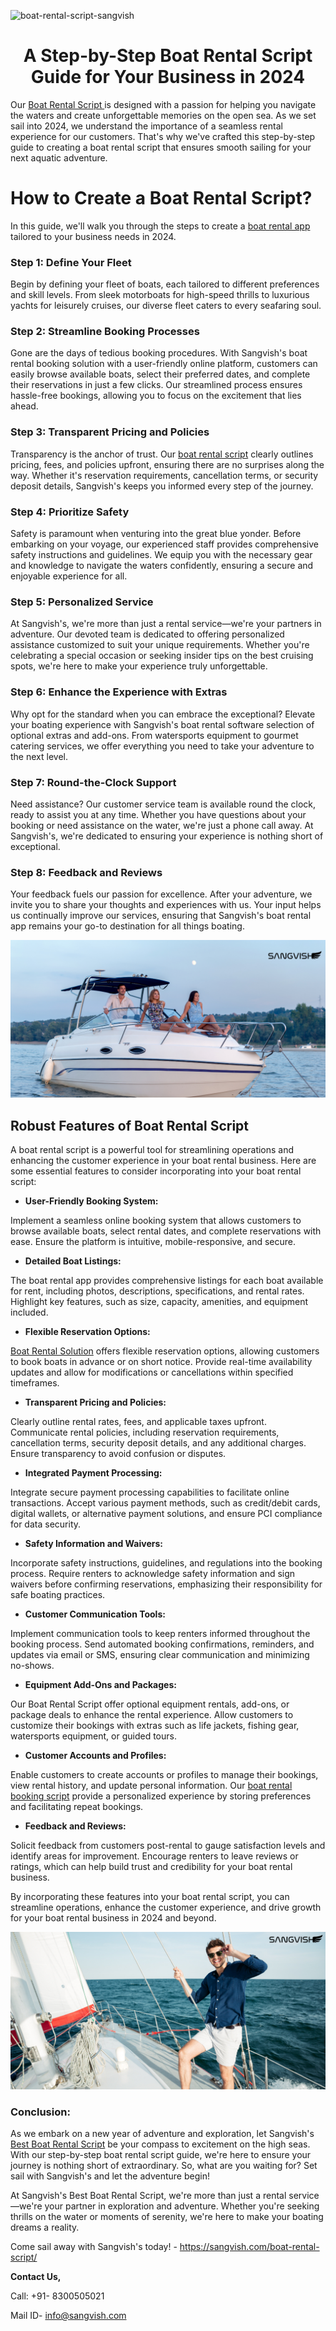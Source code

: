 ![boat-rental-script-sangvish](https://github.com/sangvishtechnologies/boat-rental-script/assets/161323540/a68d66f0-61e9-498e-8421-d76968f39e58)

<h1 align="center"> A Step-by-Step Boat Rental Script Guide for Your Business in 2024 </h1>

Our [Boat Rental Script ](https://sangvish.com/boat-rental-script/) is designed with a passion for helping you navigate the waters and create unforgettable memories on the open sea. As we set sail into 2024, we understand the importance of a seamless rental experience for our customers. That's why we've crafted this step-by-step guide to creating a boat rental script that ensures smooth sailing for your next aquatic adventure.

# How to Create a Boat Rental Script?
 In this guide, we'll walk you through the steps to create a [boat rental app](https://sangvish.com/boat-rental-script/) tailored to your business needs in 2024.
### Step 1: Define Your Fleet

Begin by defining your fleet of boats, each tailored to different preferences and skill levels. From sleek motorboats for high-speed thrills to luxurious yachts for leisurely cruises, our diverse fleet caters to every seafaring soul.
### Step 2: Streamline Booking Processes

Gone are the days of tedious booking procedures. With Sangvish's boat rental booking solution with a user-friendly online platform, customers can easily browse available boats, select their preferred dates, and complete their reservations in just a few clicks. Our streamlined process ensures hassle-free bookings, allowing you to focus on the excitement that lies ahead.
### Step 3: Transparent Pricing and Policies

Transparency is the anchor of trust. Our [boat rental script](https://sangvish.com/boat-rental-script/) clearly outlines pricing, fees, and policies upfront, ensuring there are no surprises along the way. Whether it's reservation requirements, cancellation terms, or security deposit details, Sangvish's keeps you informed every step of the journey.
### Step 4: Prioritize Safety

Safety is paramount when venturing into the great blue yonder. Before embarking on your voyage, our experienced staff provides comprehensive safety instructions and guidelines. We equip you with the necessary gear and knowledge to navigate the waters confidently, ensuring a secure and enjoyable experience for all.
### Step 5: Personalized Service

At Sangvish's, we're more than just a rental service—we're your partners in adventure. Our devoted team is dedicated to offering personalized assistance customized to suit your unique requirements. Whether you're celebrating a special occasion or seeking insider tips on the best cruising spots, we're here to make your experience truly unforgettable.
### Step 6: Enhance the Experience with Extras

Why opt for the standard when you can embrace the exceptional? Elevate your boating experience with Sangvish's boat rental software selection of optional extras and add-ons. From watersports equipment to gourmet catering services, we offer everything you need to take your adventure to the next level.
### Step 7: Round-the-Clock Support

Need assistance? Our customer service team is available round the clock, ready to assist you at any time.  Whether you have questions about your booking or need assistance on the water, we're just a phone call away. At Sangvish's, we're dedicated to ensuring your experience is nothing short of exceptional.
### Step 8: Feedback and Reviews

Your feedback fuels our passion for excellence. After your adventure, we invite you to share your thoughts and experiences with us. Your input helps us continually improve our services, ensuring that Sangvish's boat rental app remains your go-to destination for all things boating.

<div class="Box-sc-g0xbh4-0 iIZCet"><img alt=“boatrentalscript.png" src="https://github.com/sangvishtechnologies/boat-rental-script/blob/main/images/boat-rental-software.png" data-hpc="true" class="Box-sc-g0xbh4-0 kzRgrI"></div> 

## Robust Features of Boat Rental Script 
A boat rental script is a powerful tool for streamlining operations and enhancing the customer experience in your boat rental business. Here are some essential features to consider incorporating into your boat rental script:
* **User-Friendly Booking System:** 

Implement a seamless online booking system that allows customers to browse available boats, select rental dates, and complete reservations with ease. Ensure the platform is intuitive, mobile-responsive, and secure.
* **Detailed Boat Listings:** 

The boat rental app provides comprehensive listings for each boat available for rent, including photos, descriptions, specifications, and rental rates. Highlight key features, such as size, capacity, amenities, and equipment included.
* **Flexible Reservation Options:** 

[Boat Rental Solution](https://sangvish.com/boat-rental-script/) offers flexible reservation options, allowing customers to book boats in advance or on short notice. Provide real-time availability updates and allow for modifications or cancellations within specified timeframes.
* **Transparent Pricing and Policies:** 

Clearly outline rental rates, fees, and applicable taxes upfront. Communicate rental policies, including reservation requirements, cancellation terms, security deposit details, and any additional charges. Ensure transparency to avoid confusion or disputes.
* **Integrated Payment Processing:** 

Integrate secure payment processing capabilities to facilitate online transactions. Accept various payment methods, such as credit/debit cards, digital wallets, or alternative payment solutions, and ensure PCI compliance for data security.
* **Safety Information and Waivers:** 

Incorporate safety instructions, guidelines, and regulations into the booking process. Require renters to acknowledge safety information and sign waivers before confirming reservations, emphasizing their responsibility for safe boating practices.
* **Customer Communication Tools:** 

Implement communication tools to keep renters informed throughout the booking process. Send automated booking confirmations, reminders, and updates via email or SMS, ensuring clear communication and minimizing no-shows.
* **Equipment Add-Ons and Packages:** 

Our Boat Rental Script offer optional equipment rentals, add-ons, or package deals to enhance the rental experience. Allow customers to customize their bookings with extras such as life jackets, fishing gear, watersports equipment, or guided tours.
* **Customer Accounts and Profiles:** 

Enable customers to create accounts or profiles to manage their bookings, view rental history, and update personal information. Our [boat rental booking script](https://sangvish.com/boat-rental-script/) provide a personalized experience by storing preferences and facilitating repeat bookings.
* **Feedback and Reviews:** 

Solicit feedback from customers post-rental to gauge satisfaction levels and identify areas for improvement. Encourage renters to leave reviews or ratings, which can help build trust and credibility for your boat rental business.

By incorporating these features into your boat rental script, you can streamline operations, enhance the customer experience, and drive growth for your boat rental business in 2024 and beyond.

<div class="Box-sc-g0xbh4-0 iIZCet"><img alt=“boatrentalscript.png" src="https://github.com/sangvishtechnologies/boat-rental-script/blob/main/images/boat-rental-business.png" data-hpc="true" class="Box-sc-g0xbh4-0 kzRgrI"></div> 

### Conclusion:
As we embark on a new year of adventure and exploration, let Sangvish's [Best Boat Rental Script](https://sangvish.com/boat-rental-script/) be your compass to excitement on the high seas. With our step-by-step boat rental script guide, we're here to ensure your journey is nothing short of extraordinary. So, what are you waiting for? Set sail with Sangvish's and let the adventure begin!

At Sangvish's Best Boat Rental Script, we're more than just a rental service—we're your partner in exploration and adventure. Whether you're seeking thrills on the water or moments of serenity, we're here to make your boating dreams a reality. 

Come sail away with Sangvish's today! - https://sangvish.com/boat-rental-script/

**Contact Us,**

Call: +91- 8300505021

Mail ID- info@sangvish.com
